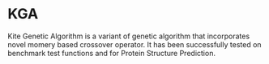 # KGA
Kite Genetic Algorithm is a variant of genetic algorithm that incorporates novel momery based crossover operator. It has been successfully tested on benchmark test functions and for Protein Structure Prediction. 
